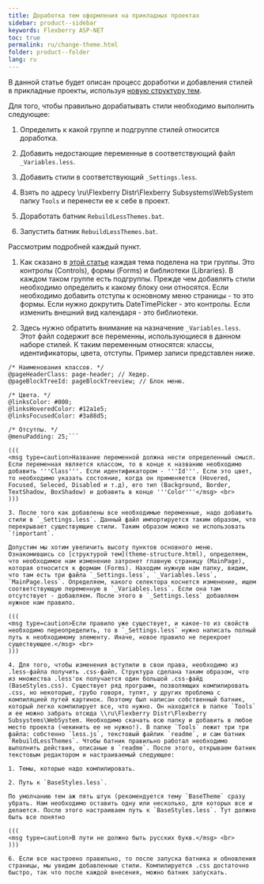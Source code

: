 ```yaml
---
title: Доработка тем оформления на прикладных проектах
sidebar: product--sidebar
keywords: Flexberry ASP-NET
toc: true
permalink: ru/change-theme.html
folder: product--folder
lang: ru
---
```


В данной статье будет описан процесс доработки и добавления стилей в прикладные проекты, используя [новую структуру тем](theme-structure.html).

Для того, чтобы правильно дорабатывать стили необходимо выполнить следующее:

1. Определить к какой группе и подгруппе стилей относится доработка.

2. Добавить недостающие переменные в соответствующий файл `_Variables.less`.

3. Добавить стили в соответствующий `_Settings.less`.

4. Взять по адресу \\ru\Flexberry Distr\Flexberry Subsystems\WebSystem папку `Tools` и перенести ее к себе в проект.

5. Доработать батник `RebuildLessThemes.bat`.

6. Запустить батник `RebuildLessThemes.bat`.

Рассмотрим подробней каждый пункт.

1. Как сказано в [этой статье](theme-structure.html) каждая тема поделена на три группы. Это контролы (Controls), формы (Forms) и библиотеки (Libraries). В каждом таком группе есть подгруппы. Прежде чем добавлять стили необходимо определить к какому блоку они относятся. Если необходимо добавить отступы к основному меню страницы - то это формы. Если нужно докрутить DateTimePicker - это контролы. Если изменить внешний вид календаря - это библиотеки.

2. Здесь нужно обратить внимание на назначение `_Variables.less`. Этот файл содержит все переменны, использующиеся в данном наборе стилей. К таким переменным относятся: классы, идентификаторы, цвета, отступы. Пример записи представлен ниже.

```
/* Наименования классов. */
@pageHeaderClass: page-header; // Хедер.
@pageBlockTreeId: pageBlockTreeview; // Блок меню.

/* Цвета. */
@linksColor: #000;
@linksHoveredColor: #12a1e5;
@linksFocusedColor: #3a88d5;

/* Отсутпы. */
@menuPadding: 25;```

(((
<msg type=caution>Название переменной должна нести определенный смысл. Если переменная является классом, то в конце к названию необходимо добавить '''Class'''. Если идентификатором - '''Id'''. Если это цвет, то необходимо указать состояние, когда он применяется (Hovered, Focused, Seleced, Disabled и т.д), его тип (Background, Border, TextShadow, BoxShadow) и добавить в конце '''Color'''</msg> <br>
)))

3. После того как добавлены все необходимые переменные, надо добавить стили в `_Settings.less`. Данный файл импортируется таким образом, что перекрывает существующие стили. Таким образом можно не использовать `!important`.

Допустим мы хотим увеличить высоту пунктов основного меню. Ознакомившись со [структурой тем](theme-structure.html), определяем, что необходимое нам изменение затронет главную страницу (MainPage), которая относится к формам (Forms). Находим нужную нам папку, видим, что там есть три файла `_Settings.less`, `_Variables.less`, `MainPage.less`. Определяем, какого селектора коснется изменение, ищем соответствующую переменную в `_Variables.less`. Если она там отсутствует - добавляем. После этого в `_Settings.less` добавляем нужное нам правило.

(((
<msg type=caution>Если правило уже существует, и какое-то из свойств необходимо переопределить, то в `_Settings.less` нужно написать полный путь к необходимому элементу. Иначе, новое правило не перекроет существующее.</msg> <br>
)))

4. Для того, чтобы изменения вступили в свои права, необходимо из .less-файла получить .css-файл. Структура сделана таким образом, что из множества .less'ок получается один большой .css-файд (BaseStyles.css). Существует ряд программ, позволяющих компилировать .css, но некоторые, грубо говоря, тупят, у других проблема с компиляцией путей картинок. Поэтому был написан собственный батник, который легко компилирует все, что нужно. Он находится в папке `Tools` и ее можно забрать отсюда \\ru\Flexberry Distr\Flexberry Subsystems\WebSystem. Необходимо скачать всю папку и добавить в любое место проекта (чекинить ее не нужно!). В папке `Tools` лежит три три файла: собстенно `less.js`, текстовый файлик `readme`, и сам батник `RebuildLessThemes`. Чтобы батник правильно работал необходимо выполнить действия, описаные в `readme`. После этого, открываем батник текстовым редактором и настраиваемый следующее:

1. Темы, которые надо компилировать.

2. Путь к `BaseStyles.less`.

По умолчанию тем аж пять штук (рекомендуется тему `BaseTheme` сразу убрать. Нам необходимо оставить одну или несколько, для которых все и делается. После этого настраиваем путь к `BaseStyles.less`. Тут должно быть все понятно

(((
<msg type=caution>В пути не должно быть русских букв.</msg> <br>
)))

6. Если все настроено правильно, то после запуска батника и обновления страницы, мы увидим добавленные стили. Компилируется .css достаточно быстро, так что после каждой внесения, можно батник запускать.


